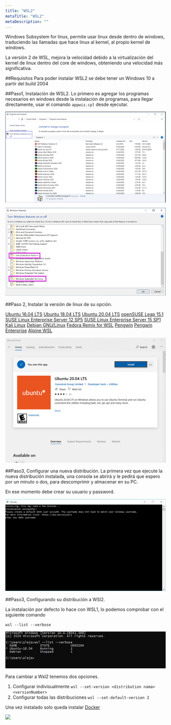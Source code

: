 ```yaml
---
title: "WSL2"
metaTitle: "WSL2"
metaDescription: ""
---
```



Windows Subsystem for linux, permite usar linux desde dentro de windows, traduciendo las llamadas que hace linux al kernel, al propio kernel de windows.


La versión 2 de WSL, mejora la velocidad debido a la virtualización del kernel de linux dentro del core de windows, obteniendo una velocidad más significativa.


##Requisitos
Para poder instalar WSL2 se debe tener un Windows 10 a partir del build 2004

##Paso1, Instalación de WSL2.
Lo primero es agregar los programas necesarios en windows desde la instalación de programas, para llegar directamente, usar el comando `appwiz.cpl` desde ejecutar.

![image.png](/.attachments/image-94ded8d2-0a9b-4b7a-8bf0-1ce127a59e0d.png)


![image.png](/.attachments/image-b48414d4-7c21-4345-ae85-5348df4357a9.png)

##Paso 2, Instalar la versión de linux de su opción.

[Ubuntu 16.04 LTS](https://www.microsoft.com/store/apps/9pjn388hp8c9)
[Ubuntu 18.04 LTS](https://www.microsoft.com/store/apps/9N9TNGVNDL3Q)
[Ubuntu 20.04 LTS](https://www.microsoft.com/store/apps/9n6svws3rx71)
[openSUSE Leap 15.1](https://www.microsoft.com/store/apps/9NJFZK00FGKV)
[SUSE Linux Enterprise Server 12 SP5](https://www.microsoft.com/store/apps/9MZ3D1TRP8T1)
[SUSE Linux Enterprise Server 15 SP1](https://www.microsoft.com/store/apps/9PN498VPMF3Z)
[Kali Linux](https://www.microsoft.com/store/apps/9PKR34TNCV07)
[Debian GNU/Linux](https://www.microsoft.com/store/apps/9MSVKQC78PK6)
[Fedora Remix for WSL](https://www.microsoft.com/store/apps/9MSVKQC78PK6)
[Pengwin](https://www.microsoft.com/store/apps/9NV1GV1PXZ6P)
[Pengwin Enterprise](https://www.microsoft.com/store/apps/9N8LP0X93VCP)
[Alpine WSL](https://www.microsoft.com/store/apps/9p804crf0395)


![image.png](/.attachments/image-2f275406-39f1-4328-b44e-844157a5d53b.png)


##Paso3, Configurar una nueva distribución.
La primera vez que ejecute la nueva distribución instalada, una consola se abrirá y le pedirá que espero por un minuto o dos, para descomprimir y almacenar en su PC. 

En ese momento debe crear su usuario y password.


![image.png](/.attachments/image-bc74c13d-2a7d-444a-84da-64ee4a749955.png)

##Paso3, Configurando su distribución a WSl2.

La instalación por defecto lo hace con WSL1, lo podemos comprobar con el siguiente comando

```
wsl --list --verbose
``` 

![image.png](/.attachments/image-85233501-5b29-4eda-9c44-caf6c172aef8.png)


Para cambiar a Wsl2 tenemos dos opciones.

1. Configurar indivisualmente `wsl --set-version <distribution nama> <versionNumber>`
2. Configurar todas las distribuciones `wsl --set-default-version 2`


Una vez instalado solo queda instalar [Docker](https://hub.docker.com/editions/community/docker-ce-desktop-windows/)

<IMG  src="https://hackernoon.com/photos/g6XLgq1iVUY99RSvUwyulTe0TAM2-qnhj3wjh"/>


